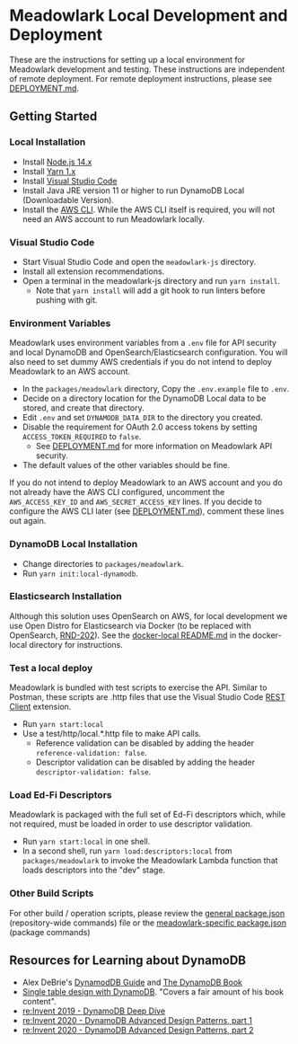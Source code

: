 # Meadowlark Local Development and Deployment

These are the instructions for setting up a local environment for Meadowlark
development and testing. These instructions are independent of remote
deployment. For remote deployment instructions, please see
[DEPLOYMENT.md](DEPLOYMENT.md).

## Getting Started

### Local Installation

* Install [Node.js 14.x](https://nodejs.org/en/download/releases/)
* Install [Yarn 1.x](https://classic.yarnpkg.com/lang/en/)
* Install [Visual Studio Code](https://code.visualstudio.com/)
* Install Java JRE version 11 or higher to run DynamoDB Local (Downloadable
  Version).
* Install the [AWS
  CLI](https://docs.aws.amazon.com/cli/latest/userguide/getting-started-install.html).
  While the AWS CLI itself is required, you will not need an AWS account to run
  Meadowlark locally.

### Visual Studio Code

* Start Visual Studio Code and open the `meadowlark-js` directory.
* Install all extension recommendations.
* Open a terminal in the meadowlark-js directory and run `yarn install`.
  * Note that `yarn install` will add a git hook to run linters before pushing
    with git.

### Environment Variables

Meadowlark uses environment variables from a `.env` file for API security and
local DynamoDB and OpenSearch/Elasticsearch configuration. You will also need to set dummy
AWS credentials if you do not intend to deploy Meadowlark to an AWS account.

* In the `packages/meadowlark` directory, Copy the `.env.example` file to
  `.env`.
* Decide on a directory location for the DynamoDB Local data to be stored, and
  create that directory.
* Edit `.env` and set `DYNAMODB_DATA_DIR` to the directory you created.
* Disable the requirement for OAuth 2.0 access tokens by setting
  `ACCESS_TOKEN_REQUIRED` to `false`.
  * See [DEPLOYMENT.md](DEPLOYMENT.md) for more information on Meadowlark API
    security.
* The default values of the other variables should be fine.

If you do not intend to deploy Meadowlark to an AWS account and you do not
already have the AWS CLI configured, uncomment the `AWS_ACCESS_KEY_ID` and
`AWS_SECRET_ACCESS_KEY` lines. If you decide to configure the AWS CLI later (see
[DEPLOYMENT.md](DEPLOYMENT.md)), comment these lines out again.

### DynamoDB Local Installation

* Change directories to `packages/meadowlark`.
* Run `yarn init:local-dynamodb`.

### Elasticsearch Installation

Although this solution uses OpenSearch on AWS, for local development we use Open
Distro for Elasticsearch via Docker (to be replaced with OpenSearch,
[RND-202](https://tracker.ed-fi.org/browse/RND-202)). See the
[docker-local README.md](docker-local/readme.md) in the docker-local directory
for instructions.

### Test a local deploy

Meadowlark is bundled with test scripts to exercise the API. Similar to Postman,
these scripts are .http files that use the Visual Studio Code [REST
Client](https://marketplace.visualstudio.com/items?itemName=humao.rest-client)
extension.

* Run `yarn start:local`
* Use a test/http/local.*.http file to make API calls.
  * Reference validation can be disabled by adding the header
    `reference-validation: false`.
  * Descriptor validation can be disabled by adding the header
    `descriptor-validation: false`.

### Load Ed-Fi Descriptors

Meadowlark is packaged with the full set of Ed-Fi descriptors which, while not
required, must be loaded in order to use descriptor validation.

* Run `yarn start:local` in one shell.
* In a second shell, run `yarn load:descriptors:local` from
  `packages/meadowlark` to invoke the Meadowlark Lambda function that loads
  descriptors into the "dev" stage.

### Other Build Scripts

For other build / operation scripts, please review the [general
package.json](package.json) (repository-wide commands) file or the
[meadowlark-specific package.json](packages/meadowlark/package.json) (package
commands)

## Resources for Learning about DynamoDB

* Alex DeBrie's [DynamodDB Guide](https://www.dynamodbguide.com/) and [The
  DynamoDB Book](https://www.dynamodbbook.com/)
* [Single table design with
  DynamoDB](https://www.youtube.com/watch?v=BnDKD_Zv0og). "Covers a fair amount
  of his book content".
* [re:Invent 2019 - DynamoDB Deep
  Dive](https://www.youtube.com/watch?v=6yqfmXiZTlM)
* [re:Invent 2020 - DynamoDB Advanced Design Patterns, part
  1](https://www.youtube.com/watch?v=MF9a1UNOAQo)
* [re:Invent 2020 - DynamoDB Advanced Design Patterns, part
  2](https://www.youtube.com/watch?v=_KNrRdWD25M)
